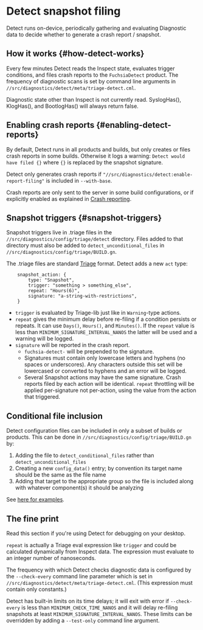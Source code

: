 # Detect snapshot filing

Detect runs on-device, periodically gathering and evaluating Diagnostic data to decide whether to generate a crash report / snapshot.

## How it works {#how-detect-works}

Every few minutes Detect reads the Inspect state, evaluates trigger conditions,
and files crash reports to the `FuchsiaDetect` product. The frequency of
diagnostic scans is set by command line arguments in
`//src/diagnostics/detect/meta/triage-detect.cml`.

Diagnostic state other than Inspect is not currently read. SyslogHas(),
KlogHas(), and BootlogHas() will always return false.

## Enabling crash reports {#enabling-detect-reports}

By default, Detect runs in all products and builds, but only creates or files
crash reports in some builds. Otherwise it logs a warning:
`Detect would have filed {}` where `{}` is replaced by the snapshot signature.

Detect only generates crash reports if
`"//src/diagnostics/detect:enable-report-filing"` is included in
`--with-base`.

Crash reports are only sent to the server in some build configurations, or if
explicitly enabled as explained in [Crash reporting].

[Crash reporting]: /src/developer/forensics/crash_reports/README.md

## Snapshot triggers {#snapshot-triggers}

Snapshot triggers live in .triage files in the
`//src/diagnostics/config/triage/detect` directory. Files added to that
directory must also be added to `detect_unconditional_files` in
`//src/diagnostics/config/triage/BUILD.gn`.

The .triage files are standard [Triage] format. Detect adds a new `act` type:

```json5
    snapshot_action: {
        type: "Snapshot",
        trigger: "something > something_else",
        repeat: "Hours(6)",
        signature: "a-string-with-restrictions",
    }
```

* `trigger` is evaluated by Triage-lib just like in `Warning`-type actions.
* `repeat` gives the minimum delay before re-filing if a condition persists
    or repeats. It can use `Days()`, `Hours()`, and `Minutes()`. If the
    `repeat` value is less than `MINIMUM_SIGNATURE_INTERVAL_NANOS` the latter
    will be used and a warning will be logged.
* `signature` will be reported in the crash report.
    * `fuchsia-detect-` will be prepended to the signature.
    * Signatures must contain only lowercase letters and hyphens
      (no spaces or underscores). Any characters
      outside this set will be lowercased or converted to hyphens and an error
      will be logged.
    * Several Snapshot actions may have the same signature. Crash reports filed
      by each action will be identical. `repeat` throttling will be applied
      per-signature not per-action, using the value from the action that
      triggered.

[Triage]: /development/diagnostics/triage/config.md

## Conditional file inclusion

Detect configuration files can be included in only a subset of builds or
products. This can be done in `//src/diagnostics/config/triage/BUILD.gn` by:

1. Adding the file to `detect_conditional_files` rather
than `detect_unconditional_files`
1. Creating a new `config_data()` entry; by convention its target name should
be the same as the file name
1. Adding that target to the appropriate group so the file is included along
with whatever component(s) it should be analyzing


See [here for examples](https://fuchsia-review.googlesource.com/c/fuchsia/+/542996).

## The fine print

Read this section if you're using Detect for debugging on your desktop.

`repeat` is actually a Triage eval expression like `trigger` and could be
calculated dynamically from Inspect data. The expression must evaluate to an
integer number of nanoseconds.

The frequency with which Detect checks diagnostic data is configured by the
`--check-every` command line parameter which is set in
`//src/diagnostics/detect/meta/triage-detect.cml`. (This expression must
contain only constants.)

Detect has built-in limits on its time delays; it will exit with error if
`--check-every` is less than `MINIMUM_CHECK_TIME_NANOS` and it will
delay re-filing snapshots at least `MINIMUM_SIGNATURE_INTERVAL_NANOS`.
These limits can be overridden by adding a `--test-only` command line argument.
